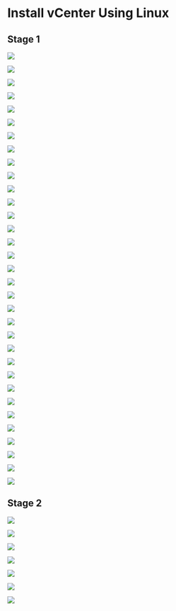 # Install vCenter Using Linux

## Stage 1

![](https://github.com/JonmarCorpuz/SecondBrain/blob/main/Assets/VCSA%20pt%201.png)

![](https://github.com/JonmarCorpuz/SecondBrain/blob/main/Assets/VCSA%20pt%202.png)

![](https://github.com/JonmarCorpuz/SecondBrain/blob/main/Assets/VCSA%20pt3.png)

![](https://github.com/JonmarCorpuz/SecondBrain/blob/main/Assets/VCSA%20pt4.png)

![](https://github.com/JonmarCorpuz/SecondBrain/blob/main/Assets/VCSA%20pt5.png)

![](https://github.com/JonmarCorpuz/SecondBrain/blob/main/Assets/VCSA%20pt%206.png)

![](https://github.com/JonmarCorpuz/SecondBrain/blob/main/Assets/VCSA%20pt7.png)

![](https://github.com/JonmarCorpuz/SecondBrain/blob/main/Assets/VCSA%20pt8.png)

![](https://github.com/JonmarCorpuz/SecondBrain/blob/main/Assets/VCSA%20pt9.png)

![](https://github.com/JonmarCorpuz/SecondBrain/blob/main/Assets/VCSA%20pt10.png)

![](https://github.com/JonmarCorpuz/SecondBrain/blob/main/Assets/VCSA%20pt11.png)

![](https://github.com/JonmarCorpuz/SecondBrain/blob/main/Assets/VCSA%20pt12.png)

![](https://github.com/JonmarCorpuz/SecondBrain/blob/main/Assets/VCSA%20pt13.png)

![](https://github.com/JonmarCorpuz/SecondBrain/blob/main/Assets/VCSA%20pt14.png)

![](https://github.com/JonmarCorpuz/SecondBrain/blob/main/Assets/VCSA%20pt15.png)

![](https://github.com/JonmarCorpuz/SecondBrain/blob/main/Assets/VCSA%20pt16.png)

![](https://github.com/JonmarCorpuz/SecondBrain/blob/main/Assets/VCSA%20pt17.png)

![](https://github.com/JonmarCorpuz/SecondBrain/blob/main/Assets/VCSA%20pt18.png)

![](https://github.com/JonmarCorpuz/SecondBrain/blob/main/Assets/VCSA%20pt19.png)

![](https://github.com/JonmarCorpuz/SecondBrain/blob/main/Assets/VCSA%20pt20.png)

![](https://github.com/JonmarCorpuz/SecondBrain/blob/main/Assets/VCSA%20pt21.png)

![](https://github.com/JonmarCorpuz/SecondBrain/blob/main/Assets/VCSA%20pt22.png)

![](https://github.com/JonmarCorpuz/SecondBrain/blob/main/Assets/VCSA%20pt23.png)

![](https://github.com/JonmarCorpuz/SecondBrain/blob/main/Assets/VCSA%20pt24.png)

![](https://github.com/JonmarCorpuz/SecondBrain/blob/main/Assets/VCSA%20pt25.png)

![](https://github.com/JonmarCorpuz/SecondBrain/blob/main/Assets/VCSA%20pt26.png)

![](https://github.com/JonmarCorpuz/SecondBrain/blob/main/Assets/VCSA%20pt27.png)

![](https://github.com/JonmarCorpuz/SecondBrain/blob/main/Assets/VCSA%20pt28.png)

![](https://github.com/JonmarCorpuz/SecondBrain/blob/main/Assets/VCSA%20pt29.png)

![](https://github.com/JonmarCorpuz/SecondBrain/blob/main/Assets/VCSA%20pt30.png)

![](https://github.com/JonmarCorpuz/SecondBrain/blob/main/Assets/VCSA%20pt31.png)

![](https://github.com/JonmarCorpuz/SecondBrain/blob/main/Assets/VCSA%20pt32.png)

![](https://github.com/JonmarCorpuz/SecondBrain/blob/main/Assets/Whitespace.png)

## Stage 2

![](https://github.com/JonmarCorpuz/SecondBrain/blob/main/Assets/VCSA%20pt33.png)

![](https://github.com/JonmarCorpuz/SecondBrain/blob/main/Assets/VCSA%20pt34.png)

![](https://github.com/JonmarCorpuz/SecondBrain/blob/main/Assets/VCSA%20pt35.png)

![](https://github.com/JonmarCorpuz/SecondBrain/blob/main/Assets/VCSA%20pt36.png)

![](https://github.com/JonmarCorpuz/SecondBrain/blob/main/Assets/VCSA%20pt37.png)

![](https://github.com/JonmarCorpuz/SecondBrain/blob/main/Assets/VCSA%20pt38.png)

![](https://github.com/JonmarCorpuz/SecondBrain/blob/main/Assets/VCSA%20pt39.png)
